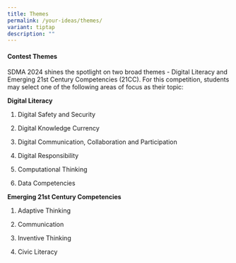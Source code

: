 ```yaml
---
title: Themes
permalink: /your-ideas/themes/
variant: tiptap
description: ""
---
```

<h4>Contest Themes</h4>
<p>SDMA 2024 shines the spotlight on two broad themes - Digital Literacy
and Emerging 21st Century Competencies (21CC). For this competition, students
may select one of the following areas of focus as their topic:</p>
<p><strong>Digital Literacy</strong>
</p>
<ol data-tight="true" class="tight">
<li>
<p>Digital Safety and Security</p>
</li>
<li>
<p>Digital Knowledge Currency</p>
</li>
<li>
<p>Digital Communication, Collaboration and Participation</p>
</li>
<li>
<p>Digital Responsibility</p>
</li>
<li>
<p>Computational Thinking</p>
</li>
<li>
<p>Data Competencies</p>
</li>
</ol>
<p><strong>Emerging 21st Century Competencies</strong>
</p>
<ol data-tight="true" class="tight">
<li>
<p>Adaptive Thinking</p>
</li>
<li>
<p>Communication</p>
</li>
<li>
<p>Inventive Thinking</p>
</li>
<li>
<p>Civic Literacy</p>
</li>
</ol>
<p></p>